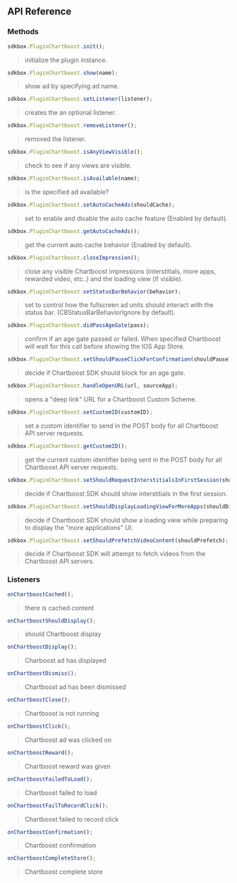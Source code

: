 ## API Reference

### Methods
```javascript
sdkbox.PluginChartboost.init();
```
> initialize the plugin instance.

```javascript
sdkbox.PluginChartboost.show(name);
```
> show ad by specifying ad name.

```javascript
sdkbox.PluginChartboost.setListener(listener);
```
> creates the an optional listener.

```javascript
sdkbox.PluginChartboost.removeListener();
```
> removed the listener.

```javascript
sdkbox.PluginChartboost.isAnyViewVisible();
```
> check to see if any views are visible.

```javascript
sdkbox.PluginChartboost.isAvailable(name);
```
> is the specified ad available?

```javascript
sdkbox.PluginChartboost.setAutoCacheAds(shouldCache);
```
> set to enable and disable the auto cache feature (Enabled by default).

```javascript
sdkbox.PluginChartboost.getAutoCacheAds();
```
> get the current auto cache behavior (Enabled by default).

```javascript
sdkbox.PluginChartboost.closeImpression();
```
> close any visible Chartboost impressions (interstitials, more apps, rewarded
video, etc..) and the loading view (if visible).

```javascript
sdkbox.PluginChartboost.setStatusBarBehavior(behavior);
```
> set to control how the fullscreen ad units should interact with the status bar. (CBStatusBarBehaviorIgnore by default).

```javascript
sdkbox.PluginChartboost.didPassAgeGate(pass);
```
> confirm if an age gate passed or failed. When specified Chartboost will wait for
 this call before showing the IOS App Store.

```javascript
sdkbox.PluginChartboost.setShouldPauseClickForConfirmation(shouldPause);
```
> decide if Chartboost SDK should block for an age gate.

```javascript
sdkbox.PluginChartboost.handleOpenURL(url, sourceApp);
```
> opens a "deep link" URL for a Chartboost Custom Scheme.

```javascript
sdkbox.PluginChartboost.setCustomID(customID);
```
> set a custom identifier to send in the POST body for all Chartboost API server requests.

```javascript
sdkbox.PluginChartboost.getCustomID();
```
> get the current custom identifier being sent in the POST body for all Chartboost API server requests.

```javascript
sdkbox.PluginChartboost.setShouldRequestInterstitialsInFirstSession(shouldRequest);
```
> decide if Chartboost SDK should show interstitials in the first session.

```javascript
sdkbox.PluginChartboost.setShouldDisplayLoadingViewForMoreApps(shouldDisplay);
```
> decide if Chartboost SDK should show a loading view while preparing to display the "more applications" UI.

```javascript
sdkbox.PluginChartboost.setShouldPrefetchVideoContent(shouldPrefetch);
```
> decide if Chartboost SDK will attempt to fetch videos from the Chartboost API servers.

### Listeners
```javascript
onChartboostCached();
```
> there is cached content

```javascript
onChartboostShouldDisplay();
```
> should Chartboost display

```javascript
onChartboostDisplay();
```
> Charboost ad has displayed

```javascript
onChartboostDismiss();
```
> Chartboost ad has been dismissed

```javascript
onChartboostClose();
```
> Chartboost is not running

```javascript
onChartboostClick();
```
> Chartboost ad was clicked on

```javascript
onChartboostReward();
```
> Chartboost reward was given

```javascript
onChartboostFailedToLoad();
```
> Chartboost failed to load

```javascript
onChartboostFailToRecordClick();
```
> Chartboost failed to record click

```javascript
onChartboostConfirmation();
```
> Chartboost confirmation

```javascript
onChartboostCompleteStore();
```
> Chartboost complete store
